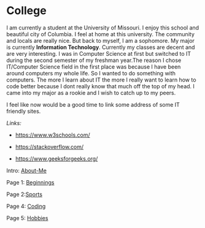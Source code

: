 # College

I am currently a student at the University of Missouri. I enjoy this school and beautiful city of Columbia. I feel at home at this university. The community and locals are really nice. But back to myself, I am a sophomore. My major is currently **Information Technology**. Currently my classes are decent and are very interesting. I was in Computer Science at first but switched to IT during the second semester of my freshman year.The reason I chose IT/Computer Science field in the first place was because I have been around computers my whole life. So I wanted to do something with computers. The more I learn about IT the more I really want to learn how to code better because I dont really know that much off the top of my head. I came into my major as a rookie and I wish to catch up to my peers. 

I feel like now would be a good time to link some address of some IT friendly sites.

_Links:_

* https://www.w3schools.com/

* https://stackoverflow.com/

* https://www.geeksforgeeks.org/

Intro: [About-Me](README.md)

Page 1: [Beginnings](Beginnings.md)

Page 2:[Sports](Sports.md)

Page 4: [Coding](Coding.md)

Page 5: [Hobbies](Hobbies.md)
